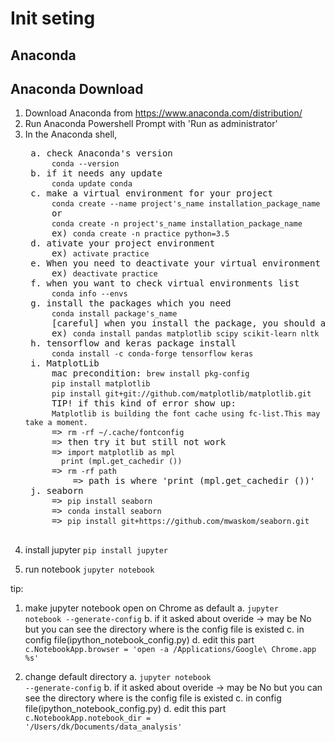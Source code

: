 Init seting
=============

Anaconda
-------------

## Anaconda Download
1. Download Anaconda from https://www.anaconda.com/distribution/
2. Run Anaconda Powershell Prompt with 'Run as administrator'
3. In the Anaconda shell,  
   <pre> a. check Anaconda's version  
        <code>conda --version</code>
    b. if it needs any update
        <code>conda update conda</code>
    c. make a virtual environment for your project
        <code>conda create --name project's_name installation_package_name</code>
        or
        <code>conda create -n project's_name installation_package_name</code>
        ex) <code>conda create -n practice python=3.5</code>
    d. ativate your project environment
        ex) <code>activate practice</code>
    e. When you need to deactivate your virtual environment 
        ex) <code>deactivate practice</code>
    f. when you want to check virtual environments list
        <code>conda info --envs</code>
    g. install the packages which you need
        <code>conda install package's_name</code>
        [careful] when you install the package, you should activate the virtual environment.
        ex) <code>conda install pandas matplotlib scipy scikit-learn nltk</code>
    h. tensorflow and keras package install
        <code>conda install -c conda-forge tensorflow keras</code>
    i. MatplotLib
        mac precondition: <code>brew install pkg-config</code>
        <code>pip install matplotlib</code>
        <code>pip install git+git://github.com/matplotlib/matplotlib.git</code>
        TIP! if this kind of error show up:
        <code>Matplotlib is building the font cache using fc-list.This may take a moment.</code>
        => <code>rm -rf ~/.cache/fontconfig</code>
        => then try it but still not work
        => <code>import matplotlib as mpl
           print (mpl.get_cachedir ())</code>
        => <code>rm -rf path</code>
            => path is where 'print (mpl.get_cachedir ())'
    j. seaborn
        => <code>pip install seaborn</code>
        => <code>conda install seaborn</code>
        => <code>pip install git+https://github.com/mwaskom/seaborn.git</code>

</pre>

4. install jupyter
   <code>pip install jupyter</code>
   
   
5. run notebook
    <code>jupyter notebook</code>

tip:
1. make jupyter notebook open on Chrome as default
   a. <code>jupyter notebook --generate-config</code>
   b. if it asked about overide -> may be No but you can see the directory where is the config file is existed
   c. in config file(ipython_notebook_config.py)
   d. edit this part <code>c.NotebookApp.browser = 'open -a /Applications/Google\ Chrome.app %s'</code>

2. change default directory
   a. <code>jupyter notebook --generate-config</code>
   b. if it asked about overide -> may be No but you can see the directory where is the config file is existed
   c. in config file(ipython_notebook_config.py)
   d. edit this part <code>c.NotebookApp.notebook_dir = '/Users/dk/Documents/data_analysis'</code>
